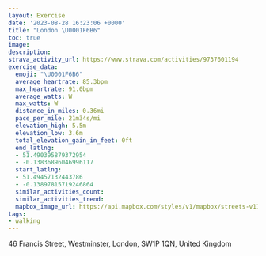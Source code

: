 ```yaml
---
layout: Exercise
date: '2023-08-28 16:23:06 +0000'
title: "London \U0001F6B6"
toc: true
image:
description:
strava_activity_url: https://www.strava.com/activities/9737601194
exercise_data:
  emoji: "\U0001F6B6"
  average_heartrate: 85.3bpm
  max_heartrate: 91.0bpm
  average_watts: W
  max_watts: W
  distance_in_miles: 0.36mi
  pace_per_mile: 21m34s/mi
  elevation_high: 5.5m
  elevation_low: 3.6m
  total_elevation_gain_in_feet: 0ft
  end_latlng:
  - 51.490395879372954
  - -0.13836896046996117
  start_latlng:
  - 51.49457132443786
  - -0.13897815719246864
  similar_activities_count:
  similar_activities_trend:
  mapbox_image_url: https://api.mapbox.com/styles/v1/mapbox/streets-v11/static/path-5+787af2-1.0(sdhyHl%7CYRST%5BZk%40l%40cBPUJENDNL%60AhAl%40v%40jAhA),pin-s-s+e5b22e(-0.13783,51.49274),pin-s-f+89ae00(-0.13785000000000003,51.49091)/auto/800x800?access_token=pk.eyJ1Ijoiam9zaGJlY2ttYW4iLCJhIjoiY205eWR2aDd1MWZ6djJrbXc4a3M0bWZleiJ9.XiG9OWkNcZk2QzjJbxLB4A
tags:
- walking
---
```




46 Francis Street, Westminster, London, SW1P 1QN, United Kingdom
